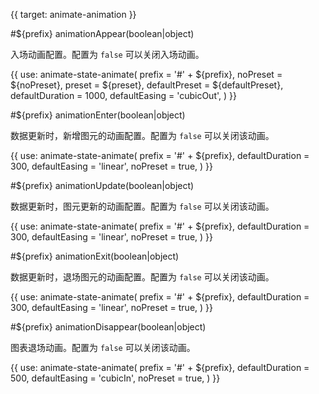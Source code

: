 {{ target: animate-animation }}

<!-- 动画配置 -->

#${prefix} animationAppear(boolean|object)

入场动画配置。配置为 `false` 可以关闭入场动画。

{{ use: animate-state-animate(
  prefix = '#' + ${prefix},
  noPreset = ${noPreset},
  preset = ${preset},
  defaultPreset = ${defaultPreset},
  defaultDuration = 1000,
  defaultEasing = 'cubicOut',
) }}

#${prefix} animationEnter(boolean|object)

数据更新时，新增图元的动画配置。配置为 `false` 可以关闭该动画。

{{ use: animate-state-animate(
  prefix = '#' + ${prefix},
  defaultDuration = 300,
  defaultEasing = 'linear',
  noPreset = true,
) }}

#${prefix} animationUpdate(boolean|object)

数据更新时，图元更新的动画配置。配置为 `false` 可以关闭该动画。

{{ use: animate-state-animate(
  prefix = '#' + ${prefix},
  defaultDuration = 300,
  defaultEasing = 'linear',
  noPreset = true,
) }}

#${prefix} animationExit(boolean|object)

数据更新时，退场图元的动画配置。配置为 `false` 可以关闭该动画。

{{ use: animate-state-animate(
  prefix = '#' + ${prefix},
  defaultDuration = 300,
  defaultEasing = 'linear',
  noPreset = true,
) }}


#${prefix} animationDisappear(boolean|object)

图表退场动画。配置为 `false` 可以关闭该动画。

{{ use: animate-state-animate(
  prefix = '#' + ${prefix},
  defaultDuration = 500,
  defaultEasing = 'cubicIn',
  noPreset = true,
) }}
